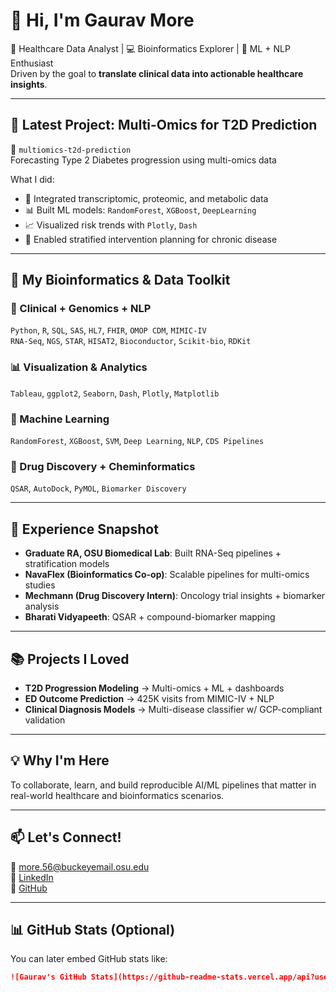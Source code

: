 # 👋 Hi, I'm Gaurav More

🎯 Healthcare Data Analyst | 💻 Bioinformatics Explorer | 🧠 ML + NLP Enthusiast  
Driven by the goal to **translate clinical data into actionable healthcare insights**.

---

## 🧪 Latest Project: Multi-Omics for T2D Prediction

📂 `multiomics-t2d-prediction`  
Forecasting Type 2 Diabetes progression using multi-omics data

What I did:
- 🔗 Integrated transcriptomic, proteomic, and metabolic data
- 📊 Built ML models: `RandomForest`, `XGBoost`, `DeepLearning`
- 📈 Visualized risk trends with `Plotly`, `Dash`
- 📌 Enabled stratified intervention planning for chronic disease

---

## 🧰 My Bioinformatics & Data Toolkit

### 🧬 Clinical + Genomics + NLP
`Python`, `R`, `SQL`, `SAS`, `HL7`, `FHIR`, `OMOP CDM`, `MIMIC-IV`  
`RNA-Seq`, `NGS`, `STAR`, `HISAT2`, `Bioconductor`, `Scikit-bio`, `RDKit`

### 📊 Visualization & Analytics
`Tableau`, `ggplot2`, `Seaborn`, `Dash`, `Plotly`, `Matplotlib`

### 🤖 Machine Learning
`RandomForest`, `XGBoost`, `SVM`, `Deep Learning`, `NLP`, `CDS Pipelines`

### 🧠 Drug Discovery + Cheminformatics
`QSAR`, `AutoDock`, `PyMOL`, `Biomarker Discovery`

---

## 💼 Experience Snapshot

- **Graduate RA, OSU Biomedical Lab**: Built RNA-Seq pipelines + stratification models  
- **NavaFlex (Bioinformatics Co-op)**: Scalable pipelines for multi-omics studies  
- **Mechmann (Drug Discovery Intern)**: Oncology trial insights + biomarker analysis  
- **Bharati Vidyapeeth**: QSAR + compound-biomarker mapping

---

## 📚 Projects I Loved

- **T2D Progression Modeling** → Multi-omics + ML + dashboards  
- **ED Outcome Prediction** → 425K visits from MIMIC-IV + NLP  
- **Clinical Diagnosis Models** → Multi-disease classifier w/ GCP-compliant validation

---

## 💡 Why I'm Here

To collaborate, learn, and build reproducible AI/ML pipelines that matter in real-world healthcare and bioinformatics scenarios.

---

## 📫 Let's Connect!

📧 [more.56@buckeyemail.osu.edu](mailto:more.56@buckeyemail.osu.edu)  
🔗 [LinkedIn](https://linkedin.com/in/gauravmore1527)  
🐙 [GitHub](https://github.com/gauravrmore007)

---

## 📊 GitHub Stats (Optional)

You can later embed GitHub stats like:

```md
![Gaurav's GitHub Stats](https://github-readme-stats.vercel.app/api?username=gauravrmore007&show_icons=true&theme=default)
